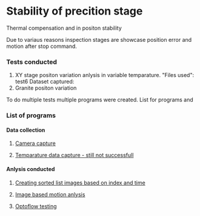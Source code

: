 # Stability of precition stage

Thermal compensation and in positon stability


Due to variaus reasons inspection stages are showcase position error and motion after stop command.

### Tests conducted 

1. XY stage positon variation anlysis in variable temparature.
    "Files used": test6
    Dataset captured: 
2. Granite positon variation 


To do multiple tests multiple programs were created. 
List for programs and 

### List of programs

#### Data collection

1. [Camera capture](https://github.com/malithjkd/stability/blob/main/data_collection/camera_capture.ipynb)

2. [Temparature data capture - still not successfull](https://github.com/malithjkd/stability/blob/main/data_processing/image_to_text.ipynb)


#### Anlysis conducted

1. [Creating sorted list images based on index and time](https://github.com/malithjkd/stability/blob/main/data_processing/file_list_creator.ipynb) 

2. [Image based motion anlysis](https://github.com/malithjkd/stability/blob/main/data_processing/image_motion.ipynb) 

3. [Optoflow testing](https://github.com/malithjkd/stability/blob/main/data_processing/OpticFlowOnline.ipynb) 

